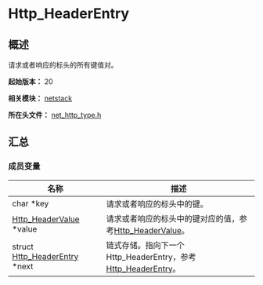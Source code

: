 # Http_HeaderEntry

## 概述

请求或者响应的标头的所有键值对。

**起始版本：** 20

**相关模块：** [netstack](capi-netstack.md)

**所在头文件：** [net_http_type.h](capi-net-http-type-h.md)

## 汇总

### 成员变量

| 名称 | 描述 |
| -- | -- |
| char *key | 请求或者响应的标头中的键。 |
| [Http_HeaderValue](capi-netstack-http-headervalue.md) *value | 请求或者响应的标头中的键对应的值，参考[Http_HeaderValue](capi-netstack-http-headervalue.md)。 |
| struct [Http_HeaderEntry](capi-netstack-http-headerentry.md) *next | 链式存储。指向下一个Http_HeaderEntry，参考[Http_HeaderEntry](capi-netstack-http-headerentry.md)。 |


